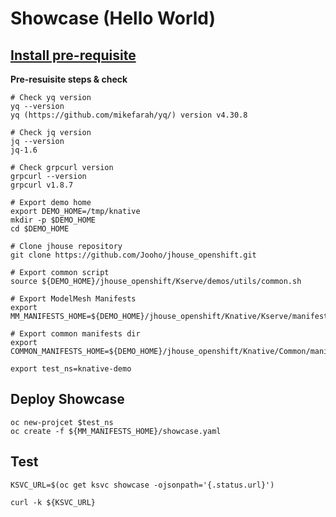 # Showcase (Hello World) 

## [Install pre-requisite](./pre-requisites-for-kserve.md)

**Pre-resuisite steps & check**
~~~
# Check yq version
yq --version
yq (https://github.com/mikefarah/yq/) version v4.30.8

# Check jq version
jq --version
jq-1.6

# Check grpcurl version
grpcurl --version
grpcurl v1.8.7

# Export demo home
export DEMO_HOME=/tmp/knative
mkdir -p $DEMO_HOME
cd $DEMO_HOME

# Clone jhouse repository
git clone https://github.com/Jooho/jhouse_openshift.git

# Export common script
source ${DEMO_HOME}/jhouse_openshift/Kserve/demos/utils/common.sh

# Export ModelMesh Manifests
export MM_MANIFESTS_HOME=${DEMO_HOME}/jhouse_openshift/Knative/Kserve/manifests

# Export common manifests dir
export COMMON_MANIFESTS_HOME=${DEMO_HOME}/jhouse_openshift/Knative/Common/manifests

export test_ns=knative-demo
~~~

## Deploy Showcase
~~~
oc new-projcet $test_ns
oc create -f ${MM_MANIFESTS_HOME}/showcase.yaml
~~~

## Test
~~~
KSVC_URL=$(oc get ksvc showcase -ojsonpath='{.status.url}')

curl -k ${KSVC_URL}
~~~
